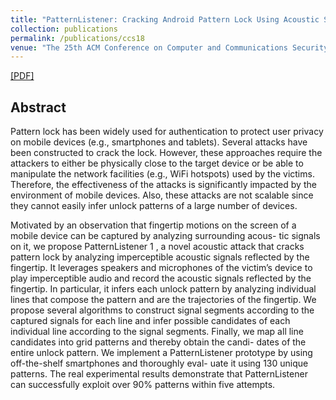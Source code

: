 ```yaml
---
title: "PatternListener: Cracking Android Pattern Lock Using Acoustic Signals"
collection: publications
permalink: /publications/ccs18
venue: "The 25th ACM Conference on Computer and Communications Security"
---
```

[[PDF]](https://fxiao.me/files/ccs18.pdf)

## Abstract
Pattern lock has been widely used for authentication to protect user privacy on mobile devices (e.g., smartphones and tablets). Several attacks have been constructed to crack the lock. However, these approaches require the attackers to either be physically close to the target device or be able to manipulate the network facilities (e.g., WiFi hotspots) used by the victims. Therefore, the effectiveness of the attacks is significantly impacted by the environment of mobile devices. Also, these attacks are not scalable since they cannot easily infer unlock patterns of a large number of devices.

Motivated by an observation that fingertip motions on the screen of a mobile device can be captured by analyzing surrounding acous- tic signals on it, we propose PatternListener 1 , a novel acoustic attack that cracks pattern lock by analyzing imperceptible acoustic signals reflected by the fingertip. It leverages speakers and microphones of the victim’s device to play imperceptible audio and record the acoustic signals reflected by the fingertip. In particular, it infers each unlock pattern by analyzing individual lines that compose the pattern and are the trajectories of the fingertip. We propose several algorithms to construct signal segments according to the captured signals for each line and infer possible candidates of each individual line according to the signal segments. Finally, we map all line candidates into grid patterns and thereby obtain the candi- dates of the entire unlock pattern. We implement a PatternListener prototype by using off-the-shelf smartphones and thoroughly eval- uate it using 130 unique patterns. The real experimental results demonstrate that PatternListener can successfully exploit over 90\% patterns within five attempts.



